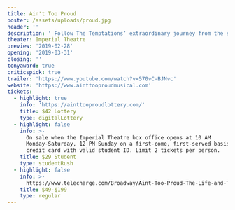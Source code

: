 ```yaml
---
title: Ain't Too Proud
poster: /assets/uploads/proud.jpg
header: ''
description: ' Follow The Temptations’ extraordinary journey from the streets of Detroit to the Rock & Roll Hall of Fame—how they met, how they rose, the groundbreaking heights they hit, and how personal and political conflicts threatened to tear the group apart as the United States fell into civil unrest. Written by three time Obie Award winner Dominique Morisseau (Pipeline, Skeleton Crew), directed by two-time Tony Award winner Des McAnuff (Jersey Boys), and featuring choreography by Tony nominee Sergio Trujillo (Jersey Boys, On Your Feet).'
theater: Imperial Theatre
preview: '2019-02-28'
opening: '2019-03-31'
closing: ''
tonyaward: true
criticspick: true
trailer: 'https://www.youtube.com/watch?v=570vC-BJNvc'
website: 'https://www.ainttooproudmusical.com'
tickets:
  - highlight: true
    info: 'https://ainttooproudlottery.com/'
    title: $42 Lottery
    type: digitalLottery
  - highlight: false
    info: >-
      On sale when the Imperial Theatre box office opens at 10 AM
      Monday-Saturday, 12 PM Sunday on a first-come, first-served basis. Cash or
      credit card with valid student ID. Limit 2 tickets per person.
    title: $29 Student
    type: studentRush
  - highlight: false
    info: >-
      https://www.telecharge.com/Broadway/Aint-Too-Proud-The-Life-and-Times-of-The-Temptations/Ticket
    title: $49-$199
    type: regular
---
```


